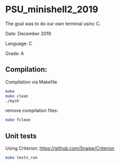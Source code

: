 # PSU_minishell2_2019

The goal was to do our own terminal usinc C.

Date: December 2019

Language: C

Grade: A  

## Compilation:

Compilation via Makefile  
```bash
make
make clean
./mysh
```

remove compilation files:
```bash
make fclean
```

## Unit tests

Using Criterion: https://github.com/Snaipe/Criterion

```bash
make tests_run
```
